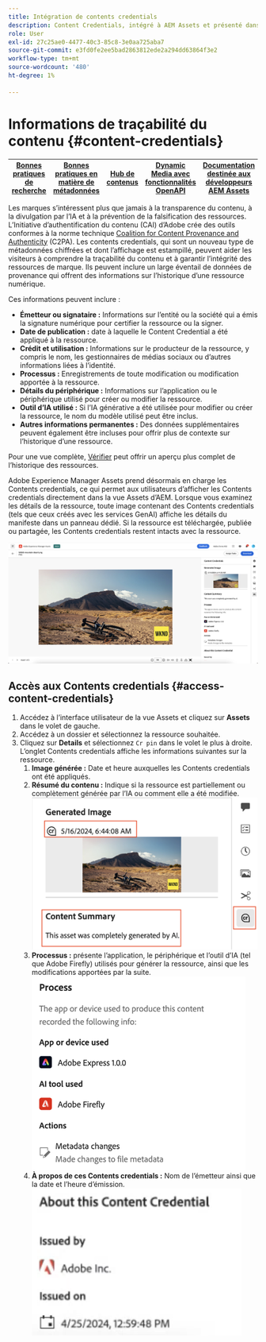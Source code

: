 ```yaml
---
title: Intégration de contents credentials
description: Content Credentials, intégré à AEM Assets et présenté dans la vue Assets, peut fournir un contexte dans l’historique d’une ressource, y compris la manière dont elle a été créée et qui a été impliqué dans sa création. Tout comme une étiquette nutritionnelle pour les contenus numériques, les Contents credentials peuvent contribuer à accroître la transparence et à établir la confiance avec les publics.
role: User
exl-id: 27c25ae0-4477-40c3-85c8-3e0aa725aba7
source-git-commit: e3fd0fe2ee5bad2863812ede2a294dd63864f3e2
workflow-type: tm+mt
source-wordcount: '480'
ht-degree: 1%

---
```


# Informations de traçabilité du contenu {#content-credentials}

| [Bonnes pratiques de recherche](/help/assets/search-best-practices.md) | [ Bonnes pratiques en matière de métadonnées](/help/assets/metadata-best-practices.md) | [Hub de contenus](/help/assets/product-overview.md) | [Dynamic Media avec fonctionnalités OpenAPI](/help/assets/dynamic-media-open-apis-overview.md) | [Documentation destinée aux développeurs AEM Assets](https://developer.adobe.com/experience-cloud/experience-manager-apis/) |
| ------------- | --------------------------- |---------|----|-----|

Les marques s’intéressent plus que jamais à la transparence du contenu, à la divulgation par l’IA et à la prévention de la falsification des ressources. L’Initiative d’authentification du contenu (CAI) d’Adobe crée des outils conformes à la norme technique [Coalition for Content Provenance and Authenticity](https://c2pa.org/specifications/specifications/1.1/specs/C2PA_Specification.html#_trust_model) (C2PA). Les contents credentials, qui sont un nouveau type de métadonnées chiffrées et dont l’affichage est estampillé, peuvent aider les visiteurs à comprendre la traçabilité du contenu et à garantir l’intégrité des ressources de marque. Ils peuvent inclure un large éventail de données de provenance qui offrent des informations sur l’historique d’une ressource numérique.

Ces informations peuvent inclure :

* **Émetteur ou signataire :** Informations sur l’entité ou la société qui a émis la signature numérique pour certifier la ressource ou la signer.
* **Date de publication :** date à laquelle le Content Credential a été appliqué à la ressource.
* **Crédit et utilisation :** Informations sur le producteur de la ressource, y compris le nom, les gestionnaires de médias sociaux ou d’autres informations liées à l’identité.
* **Processus :** Enregistrements de toute modification ou modification apportée à la ressource.
* **Détails du périphérique :** Informations sur l’application ou le périphérique utilisé pour créer ou modifier la ressource.
* **Outil d’IA utilisé :** Si l’IA générative a été utilisée pour modifier ou créer la ressource, le nom du modèle utilisé peut être inclus.
* **Autres informations permanentes :** Des données supplémentaires peuvent également être incluses pour offrir plus de contexte sur l’historique d’une ressource.

Pour une vue complète, [Vérifier](https://contentcredentials.org/verify) peut offrir un aperçu plus complet de l’historique des ressources.

Adobe Experience Manager Assets prend désormais en charge les Contents credentials, ce qui permet aux utilisateurs d’afficher les Contents credentials directement dans la vue Assets d’AEM. Lorsque vous examinez les détails de la ressource, toute image contenant des Contents credentials (tels que ceux créés avec les services GenAI) affiche les détails du manifeste dans un panneau dédié. Si la ressource est téléchargée, publiée ou partagée, les Contents credentials restent intacts avec la ressource.

![ressources](/help/assets/assets/content-credentials.png)

## Accès aux Contents credentials {#access-content-credentials}

1. Accédez à l’interface utilisateur de la vue Assets et cliquez sur **Assets** dans le volet de gauche.
1. Accédez à un dossier et sélectionnez la ressource souhaitée.
1. Cliquez sur **Details** et sélectionnez `Cr pin` dans le volet le plus à droite. L’onglet Contents credentials affiche les informations suivantes sur la ressource.
   1. **Image générée :** Date et heure auxquelles les Contents credentials ont été appliqués.
   1. **Résumé du contenu :** Indique si la ressource est partiellement ou complètement générée par l’IA ou comment elle a été modifiée.
      ![contents credentials](/help/assets/assets/content-credentials1.png)
   1. **Processus :** présente l’application, le périphérique et l’outil d’IA (tel que Adobe Firefly) utilisés pour générer la ressource, ainsi que les modifications apportées par la suite.
      ![process](/help/assets/assets/CR-Process.png)
   1. **À propos de ces Contents credentials :** Nom de l’émetteur ainsi que la date et l’heure d’émission.
      ![issuer](/help/assets/assets/CR-issuer.png)
